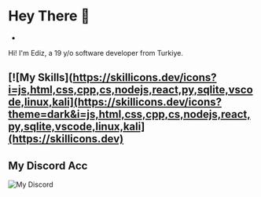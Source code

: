 # Hey There 👋 
- 
Hi! I'm Ediz, a 19 y/o software developer from Turkiye. 

[![My Skills](https://skillicons.dev/icons?i=js,html,css,cpp,cs,nodejs,react,py,sqlite,vscode,linux,kali](https://skillicons.dev/icons?theme=dark&i=js,html,css,cpp,cs,nodejs,react,py,sqlite,vscode,linux,kali](https://skillicons.dev)  
-
## My Discord Acc
![My Discord](https://lantern.rest/api/v1/users/794909914760871967?svg=1&theme=dark&borderRadius=2&hideActivity=1&hideStatus=0)
